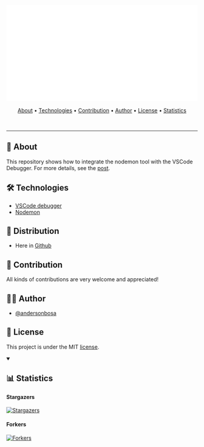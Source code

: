 <section align="center">

  <img src="./docs/banner.svg" title="Project banner" alt="Project banner" />

  <!-- badges -->

  <br>
  <p>
    <a href="#about">About</a> •
    <a href="#technologies">Technologies</a> •
    <a href="#contribution">Contribution</a> •
    <a href="#author">Author</a> •
    <a href="#license">License</a> •
    <a href="#statistics">Statistics</a>
  </p>
  <br>

</section>

---

<h2 id="about">💬 About</h2>

This repository shows how to integrate the nodemon tool with the VSCode Debugger. For more details, see the [post][post].

<h2 id="technologies"> 🛠️ Technologies</h2>


* [VSCode debugger](#)
* [Nodemon](#)


<h2>🚀 Distribution</h2>

* Here in [Github](https://github.com/andersonbosa/nodemon-vscode-tutorial)

<h2 id="contribution">🤝 Contribution</h2>

<p>
  All kinds of contributions are very welcome and appreciated! 
</p>

<h2 id="author">👨‍💻 Author</h2>

* [@andersonbosa](https://github.com/andersonbosa)

<h2 id="license"> 📝 License</h2>

This project is under the MIT [license](./LICENSE.md).

<details open>
  <summary>
    <h2 id="statistics">📊 Statistics </h2>
  </summary>
  
  <h4> Stargazers </h4>
  <a href="https://github.com/andersonbosa/nodemon-vscode-tutorial/stargazers">
    <img src="https://reporoster.com/stars/andersonbosa/nodemon-vscode-tutorial" alt="Stargazers" title="Stargazers" />
  </a>

  <h4> Forkers </h4>
  <a href="https://github.com/andersonbosa/nodemon-vscode-tutorial/network/members">
    <img src="https://reporoster.com/forks/andersonbosa/nodemon-vscode-tutorial" alt="Forkers" title="Forkers" />
  </a>

</details>


[post]: https://sample
